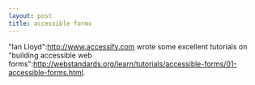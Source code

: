 ```yaml
--- 
layout: post
title: accessible forms
---
```

"Ian Lloyd":http://www.accessify.com wrote some excellent tutorials on "building accessible web forms":http://webstandards.org/learn/tutorials/accessible-forms/01-accessible-forms.html.
